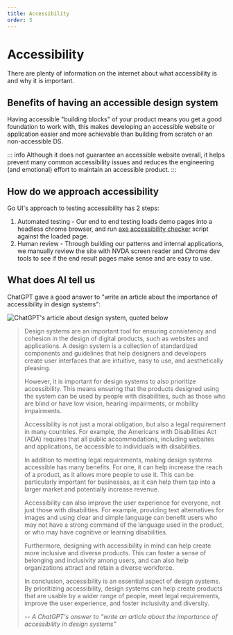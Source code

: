 ```yaml
---
title: Accessibility
order: 3
---
```


# Accessibility

There are plenty of information on the internet about what accessibility is and why it is important.

## Benefits of having an accessible design system 

Having accessible "building blocks" of your product means you get a good foundation to work with, this makes developing an accessible website or application easier and more achievable than building from scratch or an non-accessible DS.

::: info
Although it does not guarantee an accessible website overall, it helps prevent many common accessibility issues and reduces the engineering (and emotional) effort to maintain an accessible product.
:::

## How do we approach accessibility

Go UI's approach to testing accessibility has 2 steps:

1. Automated testing - Our end to end testing loads demo pages into a headless chrome browser, and run [axe accessibility checker](https://www.deque.com/axe/) script against the loaded page. 
2. Human review - Through building our patterns and internal applications, we manually review the site with NVDA screen reader and Chrome dev tools to see if the end result pages make sense and are easy to use.


## What does AI tell us

ChatGPT gave a good answer to "write an article about the importance of accessibility in design systems":

![ChatGPT's article about design system, quoted below](/assets/img/docs/a11y-chatgpt.png)

> Design systems are an important tool for ensuring consistency and cohesion in the design of digital products, such as websites and applications. A design system is a collection of standardized components and guidelines that help designers and developers create user interfaces that are intuitive, easy to use, and aesthetically pleasing.
> 
> However, it is important for design systems to also prioritize accessibility. This means ensuring that the products designed using the system can be used by people with disabilities, such as those who are blind or have low vision, hearing impairments, or mobility impairments.
> 
> Accessibility is not just a moral obligation, but also a legal requirement in many countries. For example, the Americans with Disabilities Act (ADA) requires that all public accommodations, including websites and applications, be accessible to individuals with disabilities.
> 
> In addition to meeting legal requirements, making design systems accessible has many benefits. For one, it can help increase the reach of a product, as it allows more people to use it. This can be particularly important for businesses, as it can help them tap into a larger market and potentially increase revenue.
> 
> Accessibility can also improve the user experience for everyone, not just those with disabilities. For example, providing text alternatives for images and using clear and simple language can benefit users who may not have a strong command of the language used in the product, or who may have cognitive or learning disabilities.
> 
> Furthermore, designing with accessibility in mind can help create more inclusive and diverse products. This can foster a sense of belonging and inclusivity among users, and can also help organizations attract and retain a diverse workforce.
> 
> In conclusion, accessibility is an essential aspect of design systems. By prioritizing accessibility, design systems can help create products that are usable by a wider range of people, meet legal requirements, improve the user experience, and foster inclusivity and diversity.
> 
> -- *A ChatGPT's answer to "write an article about the importance of accessibility in design systems"*